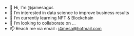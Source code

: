 - 👋 Hi, I’m @jamesagus
- 👀 I’m interested in data science to improve business results
- 🌱 I’m currently learning NFT & Blockchain
- 💞️ I’m looking to collaborate on ...
- 📫 Reach me via email : j4mesa@hotmail.com

<!---
jamesagus/jamesagus is a ✨ special ✨ repository because its `README.md` (this file) appears on your GitHub profile.
You can click the Preview link to take a look at your changes.
--->
